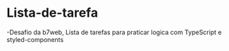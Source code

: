 # Lista-de-tarefa
-Desafio da b7web, Lista de tarefas para praticar logica com TypeScript e styled-components
